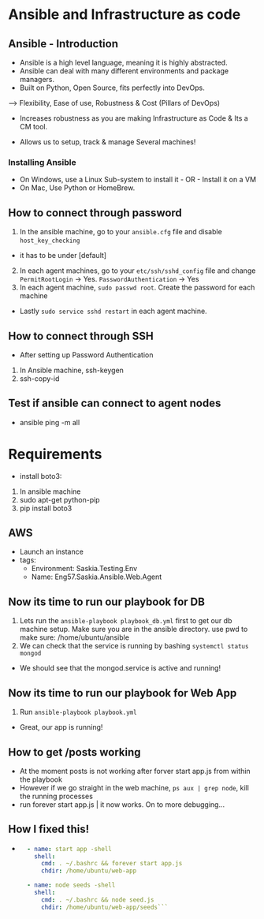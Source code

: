 # Ansible and Infrastructure as code

## Ansible - Introduction

- Ansible is a high level language, meaning it is highly abstracted.
- Ansible can deal with many different environments and package managers.
- Built on Python, Open Source, fits perfectly into DevOps.

--> Flexibility, Ease of use, Robustness & Cost (Pillars of DevOps)

- Increases robustness as you are making Infrastructure as Code & Its a CM tool.

- Allows us to setup, track & manage Several machines!

### Installing Ansible

- On Windows, use a Linux Sub-system to install it - OR - Install it on a VM
- On Mac, Use Python or HomeBrew.

## How to connect through password

1. In the ansible machine, go to your `ansible.cfg` file and disable `host_key_checking`
- it has to be under [default]
2. In each agent machines, go to your `etc/ssh/sshd_config` file and change `PermitRootLogin` -> Yes. `PasswordAuthentication` -> Yes
3. In each agent machine, `sudo passwd root`. Create the password for each machine

- Lastly `sudo service sshd restart` in each agent machine.

## How to connect through SSH

- After setting up Password Authentication

1. In Ansible machine, ssh-keygen
2. ssh-copy-id <Target Machine IP>

## Test if ansible can connect to agent nodes

- ansible ping -m all

# Requirements
- install boto3:
1. In ansible machine
2. sudo apt-get python-pip
3. pip install boto3

## AWS
- Launch an instance
- tags:
  - Environment: Saskia.Testing.Env
  - Name: Eng57.Saskia.Ansible.Web.Agent

## Now its time to run our playbook for DB

1. Lets run the `ansible-playbook playbook_db.yml` first to get our db machine setup. Make sure you are in the ansible directory. use pwd to make sure: /home/ubuntu/ansible
2. We can check that the service is running by bashing `systemctl status mongod`

- We should see that the mongod.service is active and running!

## Now its time to run our playbook for Web App

1. Run `ansible-playbook playbook.yml`

- Great, our app is running!

## How to get /posts working

- At the moment posts is not working after forver start app.js from within the playbook
- However if we go straight in the web machine, `ps aux | grep node`, kill the running processes
- run forever start app.js  |  it now works. On to more debugging...

## How I fixed this!

- ```yaml
    - name: start app -shell
      shell:
        cmd: . ~/.bashrc && forever start app.js
        chdir: /home/ubuntu/web-app

    - name: node seeds -shell
      shell:
        cmd: . ~/.bashrc && node seed.js
        chdir: /home/ubuntu/web-app/seeds```
